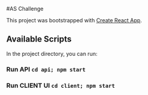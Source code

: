 #AS Challenge

This project was bootstrapped with [Create React App](https://github.com/facebook/create-react-app).

## Available Scripts

In the project directory, you can run:

### Run API  `cd api; npm start`
### Run CLIENT UI  `cd client; npm start`
